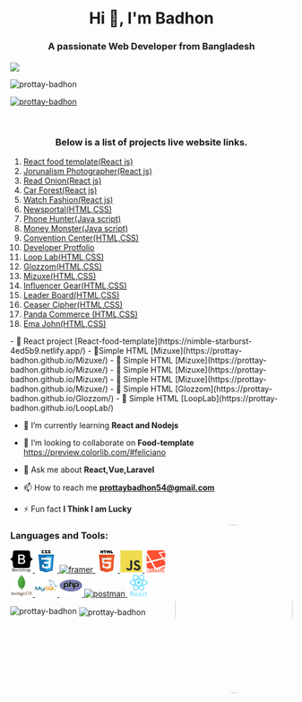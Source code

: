 <h1 align="center">Hi 👋, I'm Badhon</h1>
<h3 align="center">A passionate Web Developer from Bangladesh</h3>
<img  align="center" src='https://axsisnet.com/wp-content/uploads/2018/08/banner-web-design.png'/>

<p align="left"> <img src="https://komarev.com/ghpvc/?username=prottay-badhon&label=Profile%20views&color=0e75b6&style=flat" alt="prottay-badhon" /> </p>

<p align="left"> <a href="https://github.com/ryo-ma/github-profile-trophy"><img src="https://github-profile-trophy.vercel.app/?username=prottay-badhon" alt="prottay-badhon" /></a> </p>

<p align="left"> <a href="https://twitter.com/" target="blank"><img src="https://img.shields.io/twitter/follow/?logo=twitter&style=for-the-badge" alt="" /></a> </p>
<h3 align="center">Below is a list of projects live website links. </h3>
<ol>
  <li><a href="https://nimble-starburst-4ed5b9.netlify.app/" target="_blank">React food template(React js)</a></li>
   <li><a href="https://journalist-photgrapher.web.app/" target="_blank">Jorunalism Photographer(React js)</a></li>
  <li><a href="https://nimble-starburst-cf3161.netlify.app/" target="_blank">Read Onion(React js)</a></li>
  <li><a href="https://jolly-cheesecake-495d9b.netlify.app/" target="_blank">Car Forest(React js)</a></li>
  <li><a href="https://comforting-pixie-f23a82.netlify.app/" target="_blank">Watch Fashion(React js)</a></li>
  <li><a href="https://incandescent-fudge-9085ea.netlify.app/" target="_blank">Newsportal(HTML,CSS)</a></li>
  <li><a href="https://brilliant-lebkuchen-25fa14.netlify.app/" target="_blank">Phone Hunter(Java script)</a></li>
  <li><a href="https://luxury-rabanadas-c11877.netlify.app/" target="_blank">Money Monster(Java script)</a></li>
  <li><a href="https://assignment3badhon.netlify.app/" target="_blank">Convention Center(HTML,CSS)</a></li>
  <li><a href="https://classy-crumble-95f071.netlify.app/" target="_blank">Developer Protfolio</a></li>
  <li><a href="https://prottay-badhon.github.io/LoopLab/" target="_blank">Loop Lab(HTML,CSS)</a></li>
   <li><a href="https://prottay-badhon.github.io/Glozzom/" target="_blank">Glozzom(HTML,CSS)</a></li>
   <li><a href="https://prottay-badhon.github.io/Mizuxe/" target="_blank">Mizuxe(HTML,CSS)</a></li>
   <li><a href="https://inquisitive-sherbet-2ea5a9.netlify.app/" target="_blank">Influencer Gear(HTML,CSS)</a></li>
   <li><a href="https://scintillating-florentine-a7c5e1.netlify.app/" target="_blank">Leader Board(HTML,CSS)</a></li>
  <li><a href="https://cute-scone-ee4d55.netlify.app/" target="_blank">Ceaser Cipher(HTML,CSS)</a></li>
  <li><a href="https://panda-commerce-badhon.netlify.app/" target="_blank">Panda Commerce (HTML,CSS)</a></li>
   <li><a href="https://effulgent-toffee-27b1f5.netlify.app/" target="_blank">Ema John(HTML,CSS)</a></li>
  
 </ol>
- 👯 React project [React-food-template](https://nimble-starburst-4ed5b9.netlify.app/)
- 👯Simple HTML [Mizuxe](https://prottay-badhon.github.io/Mizuxe/)
- 👯 Simple HTML [Mizuxe](https://prottay-badhon.github.io/Mizuxe/)
- 👯 Simple HTML [Mizuxe](https://prottay-badhon.github.io/Mizuxe/)
- 👯 Simple HTML [Mizuxe](https://prottay-badhon.github.io/Mizuxe/)
- 👯 Simple HTML [Glozzom](https://prottay-badhon.github.io/Glozzom/)
- 👯 Simple HTML [LoopLab](https://prottay-badhon.github.io/LoopLab/)

- 🌱 I’m currently learning **React and Nodejs**

- 👯 I’m looking to collaborate on **Food-template** https://preview.colorlib.com/#feliciano

- 💬 Ask me about **React,Vue,Laravel**

- 📫 How to reach me **prottaybadhon54@gmail.com**

- ⚡ Fun fact **I Think I am Lucky**
<img align='right' class='rounded-circle' src='https://scontent.fcgp10-1.fna.fbcdn.net/v/t1.6435-9/168169158_950682559071098_5766853616198430486_n.jpg?_nc_cat=102&ccb=1-3&_nc_sid=09cbfe&_nc_ohc=f41ybSP2_QIAX_BecO0&_nc_ht=scontent.fcgp10-1.fna&oh=b002b43212d3ca62211686714621f980&oe=60E5D628' height='300' width='210' style='border-radius: 100%'/>

<h3 align="left">Languages and Tools:</h3>
<p align="left"> <a href="https://getbootstrap.com" target="_blank"> <img src="https://raw.githubusercontent.com/devicons/devicon/master/icons/bootstrap/bootstrap-plain-wordmark.svg" alt="bootstrap" width="40" height="40"/> </a> <a href="https://www.w3schools.com/css/" target="_blank"> <img src="https://raw.githubusercontent.com/devicons/devicon/master/icons/css3/css3-original-wordmark.svg" alt="css3" width="40" height="40"/> </a> <a href="https://www.framer.com/" target="_blank"> <img src="https://www.vectorlogo.zone/logos/framer/framer-icon.svg" alt="framer" width="40" height="40"/> </a> <a href="https://www.w3.org/html/" target="_blank"> <img src="https://raw.githubusercontent.com/devicons/devicon/master/icons/html5/html5-original-wordmark.svg" alt="html5" width="40" height="40"/> </a> <a href="https://developer.mozilla.org/en-US/docs/Web/JavaScript" target="_blank"> <img src="https://raw.githubusercontent.com/devicons/devicon/master/icons/javascript/javascript-original.svg" alt="javascript" width="40" height="40"/> </a> <a href="https://laravel.com/" target="_blank"> <img src="https://raw.githubusercontent.com/devicons/devicon/master/icons/laravel/laravel-plain-wordmark.svg" alt="laravel" width="40" height="40"/> </a> <a href="https://www.mongodb.com/" target="_blank"> <img src="https://raw.githubusercontent.com/devicons/devicon/master/icons/mongodb/mongodb-original-wordmark.svg" alt="mongodb" width="40" height="40"/> </a> <a href="https://www.mysql.com/" target="_blank"> <img src="https://raw.githubusercontent.com/devicons/devicon/master/icons/mysql/mysql-original-wordmark.svg" alt="mysql" width="40" height="40"/> </a> <a href="https://www.php.net" target="_blank"> <img src="https://raw.githubusercontent.com/devicons/devicon/master/icons/php/php-original.svg" alt="php" width="40" height="40"/> </a> <a href="https://postman.com" target="_blank"> <img src="https://www.vectorlogo.zone/logos/getpostman/getpostman-icon.svg" alt="postman" width="40" height="40"/> </a> <a href="https://reactjs.org/" target="_blank"> <img src="https://raw.githubusercontent.com/devicons/devicon/master/icons/react/react-original-wordmark.svg" alt="react" width="40" height="40"/> </a> </p>

<p><img align="left" src="https://github-readme-stats.vercel.app/api/top-langs?username=prottay-badhon&show_icons=true&locale=en&layout=compact" alt="prottay-badhon" /></p>

<p>&nbsp;<img align="center" src="https://github-readme-stats.vercel.app/api?username=prottay-badhon&show_icons=true&locale=en" alt="prottay-badhon" /></p>
